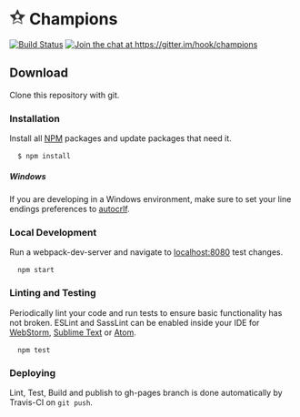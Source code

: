 # [<img src="dev/images/icon.png" width="28" height="28" alt="Icon">](#-champions) Champions

[<img src="https://travis-ci.org/hook/champions.svg?branch=master" alt="Build Status">](https://travis-ci.org/hook/champions)
[<img src="https://img.shields.io/gitter/room/hook/champions.svg" alt="Join the chat at https://gitter.im/hook/champions">](https://gitter.im/hook/champions?utm_source=badge&utm_medium=badge&utm_campaign=pr-badge&utm_content=badge)

## Download

  Clone this repository with git.

### Installation

  Install all [NPM](https://www.npmjs.com/) packages and update packages that need it.

```
  $ npm install
```

##### Windows

If you are developing in a Windows environment, make sure to set your line endings preferences
to [autocrlf](https://help.github.com/articles/dealing-with-line-endings/).


### Local Development

  Run a webpack-dev-server and navigate to [localhost:8080](http://localhost:8080) test changes.

```
  npm start
```

### Linting and Testing

  Periodically lint your code and run tests to ensure basic functionality has not broken.
  ESLint and SassLint can be enabled inside your IDE for
  [WebStorm](//www.jetbrains.com/webstorm),
  [Sublime Text](//www.sublimetext.com) or
  [Atom](//atom.io).

```
  npm test
```

### Deploying

  Lint, Test, Build and publish to gh-pages branch is done automatically by Travis-CI on `git push`.
